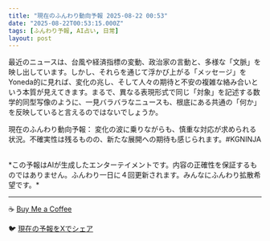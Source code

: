 ```yaml
---
title: "現在のふんわり動向予報 2025-08-22 00:53"
date: "2025-08-22T00:53:15.000Z"
tags: [ふんわり予報, AI占い, 日常]
layout: post
---
```


最近のニュースは、台風や経済指標の変動、政治家の言動と、多様な「文脈」を映し出しています。しかし、それらを通じて浮かび上がる「メッセージ」をYoneda的に見れば、変化の兆し、そして人々の期待と不安の複雑な絡み合いという本質が見えてきます。まるで、異なる表現形式で同じ「対象」を記述する数学的同型写像のように、一見バラバラなニュースも、根底にある共通の「何か」を反映していると言えるのではないでしょうか。

現在のふんわり動向予報：
変化の波に乗りながらも、慎重な対応が求められる状況。不確実性は残るものの、新たな展開への期待も感じられます。#KGNINJA

<br>
*この予報はAIが生成したエンターテイメントです。内容の正確性を保証するものではありません。ふんわり一日に４回更新されます。みんなにふんわり拡散希望です。*

---
☕️ [Buy Me a Coffee](https://www.buymeacoffee.com/kgninja)

🐦 [現在の予報をXでシェア](https://twitter.com/intent/tweet?text=%E7%8F%BE%E5%9C%A8%E3%81%AE%E3%81%B5%E3%82%93%E3%82%8F%E3%82%8A%E4%BA%88%E5%A0%B1%3A%20%E3%80%8C%E6%9C%80%E8%BF%91%E3%81%AE%E3%83%8B%E3%83%A5%E3%83%BC%E3%82%B9%E3%81%AF%E3%80%81%E5%8F%B0%E9%A2%A8%E3%82%84%E7%B5%8C%E6%B8%88%E6%8C%87%E6%A8%99%E3%81%AE%E5%A4%89%E5%8B%95%E3%80%81%E6%94%BF%E6%B2%BB%E5%AE%B6%E3%81%AE%E8%A8%80%E5%8B%95%E3%81%A8%E3%80%81%E5%A4%9A%E6%A7%98%E3%81%AA%E3%80%8C%E6%96%87%E8%84%88%E3%80%8D%E3%82%92%E6%98%A0%E3%81%97%E5%87%BA%E3%81%97%E3%81%A6%E3%81%84%E3%81%BE%E3%81%99%E3%80%82%E3%80%8D%23KGNINJA%20%E7%B6%9A%E3%81%8D%E3%81%AF%E3%83%96%E3%83%AD%E3%82%B0%E3%81%A7%EF%BC%81%F0%9F%91%87&url=https%3A%2F%2Fkg-ninja.github.io%2FFunwariyoso%2F)
